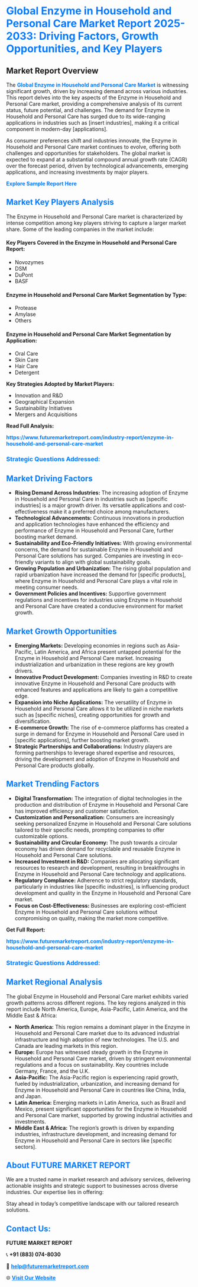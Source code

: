 <h1 style="color: #007BFF;">Global Enzyme in Household and Personal Care Market Report 2025-2033: Driving Factors, Growth Opportunities, and Key Players</h1>

<section id="overview">
<h2>Market Report Overview</h2>
<p>The <a href="https://www.futuremarketreport.com/industry-report/enzyme-in-household-and-personal-care-market" style="color: #007BFF; text-decoration: none;"><strong>Global Enzyme in Household and Personal Care Market</strong></a> is witnessing significant growth, driven by increasing demand across various industries. This report delves into the key aspects of the Enzyme in Household and Personal Care market, providing a comprehensive analysis of its current status, future potential, and challenges. The demand for Enzyme in Household and Personal Care has surged due to its wide-ranging applications in industries such as [insert industries], making it a critical component in modern-day [applications].</p>
<p>As consumer preferences shift and industries innovate, the Enzyme in Household and Personal Care market continues to evolve, offering both challenges and opportunities for stakeholders. The global market is expected to expand at a substantial compound annual growth rate (CAGR) over the forecast period, driven by technological advancements, emerging applications, and increasing investments by major players.</p>
</section>

<section id="overview">
<p><a href="https://www.futuremarketreport.com/request-sample/reportId=43591" style="color: #007BFF; text-decoration: none;"><strong>Explore Sample Report Here</strong></a></p>
</section>

<section id="key-players">
<h2 style="color: #007BFF;">Market Key Players Analysis</h2>
<p>The Enzyme in Household and Personal Care market is characterized by intense competition among key players striving to capture a larger market share. Some of the leading companies in the market include:</p>
<h4>Key Players Covered in the Enzyme in Household and Personal Care Report:</h4>
<ul><li>Novozymes</li><li>DSM</li><li>DuPont</li><li>BASF</li></ul>
<h4>Enzyme in Household and Personal Care Market Segmentation by Type:</h4>
<ul><li>Protease</li><li>Amylase</li><li>Others</li></ul>

<h4>Enzyme in Household and Personal Care Market Segmentation by Application:</h4>
<ul><li>Oral Care</li><li>Skin Care</li><li>Hair Care</li><li>Detergent</li></ul>
<p><strong>Key Strategies Adopted by Market Players:</strong></p>
<ul>
<li>Innovation and R&D</li>
<li>Geographical Expansion</li>
<li>Sustainability Initiatives</li>
<li>Mergers and Acquisitions</li>
</ul>
</section>

<section>
<p><strong>Read Full Analysis: </strong></p><a href="https://www.futuremarketreport.com/industry-report/enzyme-in-household-and-personal-care-market" style="color: #007BFF; text-decoration: none;"><strong>https://www.futuremarketreport.com/industry-report/enzyme-in-household-and-personal-care-market</strong></a>
<h3 style="color: #007BFF;">Strategic Questions Addressed:</h3>
</section>

<section id="driving-factors">
<h2 style="color: #007BFF;">Market Driving Factors</h2>
<ul>
<li><strong>Rising Demand Across Industries:</strong> The increasing adoption of Enzyme in Household and Personal Care in industries such as [specific industries] is a major growth driver. Its versatile applications and cost-effectiveness make it a preferred choice among manufacturers.</li>
<li><strong>Technological Advancements:</strong> Continuous innovations in production and application technologies have enhanced the efficiency and performance of Enzyme in Household and Personal Care, further boosting market demand.</li>
<li><strong>Sustainability and Eco-Friendly Initiatives:</strong> With growing environmental concerns, the demand for sustainable Enzyme in Household and Personal Care solutions has surged. Companies are investing in eco-friendly variants to align with global sustainability goals.</li>
<li><strong>Growing Population and Urbanization:</strong> The rising global population and rapid urbanization have increased the demand for [specific products], where Enzyme in Household and Personal Care plays a vital role in meeting consumer needs.</li>
<li><strong>Government Policies and Incentives:</strong> Supportive government regulations and incentives for industries using Enzyme in Household and Personal Care have created a conducive environment for market growth.</li>
</ul>
</section>

<section id="growth-opportunities">
<h2 style="color: #007BFF;">Market Growth Opportunities</h2>
<ul>
<li><strong>Emerging Markets:</strong> Developing economies in regions such as Asia-Pacific, Latin America, and Africa present untapped potential for the Enzyme in Household and Personal Care market. Increasing industrialization and urbanization in these regions are key growth drivers.</li>
<li><strong>Innovative Product Development:</strong> Companies investing in R&D to create innovative Enzyme in Household and Personal Care products with enhanced features and applications are likely to gain a competitive edge.</li>
<li><strong>Expansion into Niche Applications:</strong> The versatility of Enzyme in Household and Personal Care allows it to be utilized in niche markets such as [specific niches], creating opportunities for growth and diversification.</li>
<li><strong>E-commerce Growth:</strong> The rise of e-commerce platforms has created a surge in demand for Enzyme in Household and Personal Care used in [specific applications], further boosting market growth.</li>
<li><strong>Strategic Partnerships and Collaborations:</strong> Industry players are forming partnerships to leverage shared expertise and resources, driving the development and adoption of Enzyme in Household and Personal Care products globally.</li>
</ul>
</section>

<section id="trending-factors">
<h2 style="color: #007BFF;">Market Trending Factors</h2>
<ul>
<li><strong>Digital Transformation:</strong> The integration of digital technologies in the production and distribution of Enzyme in Household and Personal Care has improved efficiency and customer satisfaction.</li>
<li><strong>Customization and Personalization:</strong> Consumers are increasingly seeking personalized Enzyme in Household and Personal Care solutions tailored to their specific needs, prompting companies to offer customizable options.</li>
<li><strong>Sustainability and Circular Economy:</strong> The push towards a circular economy has driven demand for recyclable and reusable Enzyme in Household and Personal Care solutions.</li>
<li><strong>Increased Investment in R&D:</strong> Companies are allocating significant resources to research and development, resulting in breakthroughs in Enzyme in Household and Personal Care technology and applications.</li>
<li><strong>Regulatory Compliance:</strong> Adherence to strict regulatory standards, particularly in industries like [specific industries], is influencing product development and quality in the Enzyme in Household and Personal Care market.</li>
<li><strong>Focus on Cost-Effectiveness:</strong> Businesses are exploring cost-efficient Enzyme in Household and Personal Care solutions without compromising on quality, making the market more competitive.</li>
</ul>
</section>

<section>
<p><strong>Get Full Report: </strong></p><a href="https://www.futuremarketreport.com/industry-report/enzyme-in-household-and-personal-care-market" style="color: #007BFF; text-decoration: none;"><strong>https://www.futuremarketreport.com/industry-report/enzyme-in-household-and-personal-care-market</strong></a>
<h3 style="color: #007BFF;">Strategic Questions Addressed:</h3>
</section>


<section id="regional-analysis">
<h2 style="color: #007BFF;">Market Regional Analysis</h2>
<p>The global Enzyme in Household and Personal Care market exhibits varied growth patterns across different regions. The key regions analyzed in this report include North America, Europe, Asia-Pacific, Latin America, and the Middle East & Africa:</p>
<ul>
<li><strong>North America:</strong> This region remains a dominant player in the Enzyme in Household and Personal Care market due to its advanced industrial infrastructure and high adoption of new technologies. The U.S. and Canada are leading markets in this region.</li>
<li><strong>Europe:</strong> Europe has witnessed steady growth in the Enzyme in Household and Personal Care market, driven by stringent environmental regulations and a focus on sustainability. Key countries include Germany, France, and the U.K.</li>
<li><strong>Asia-Pacific:</strong> The Asia-Pacific region is experiencing rapid growth, fueled by industrialization, urbanization, and increasing demand for Enzyme in Household and Personal Care in countries like China, India, and Japan.</li>
<li><strong>Latin America:</strong> Emerging markets in Latin America, such as Brazil and Mexico, present significant opportunities for the Enzyme in Household and Personal Care market, supported by growing industrial activities and investments.</li>
<li><strong>Middle East & Africa:</strong> The region’s growth is driven by expanding industries, infrastructure development, and increasing demand for Enzyme in Household and Personal Care in sectors like [specific sectors].</li>
</ul>
</section>

<footer>
<h2 style="color: #007BFF;">About FUTURE MARKET REPORT</h2>
<p>We are a trusted name in market research and advisory services, delivering actionable insights and strategic support to businesses across diverse industries. Our expertise lies in offering:</p>

<p>Stay ahead in today’s competitive landscape with our tailored research solutions.</p>

<h2 style="color: #007BFF;">Contact Us:</h2>
<p><strong>FUTURE MARKET REPORT</strong></p>
<p>📞 <strong>+91 (883) 074-8030</strong></p>
<p>📧 <strong><a href="mailto:help@futuremarketreport.com" style="color: #007BFF;">help@futuremarketreport.com</a></strong></p>
<p>🌐 <strong><a href="https://www.futuremarketreport.com/" style="color: #007BFF;">Visit Our Website</a></strong></p>
</footer>